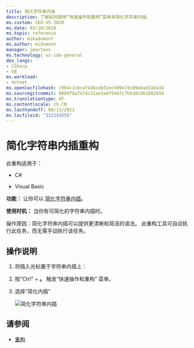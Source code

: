```yaml
---
title: 简化字符串内插
description: 了解如何使用“快速操作和重构”菜单来简化字符串内插。
ms.custom: SEO-VS-2020
ms.date: 03/10/2020
ms.topic: reference
author: mikadumont
ms.author: midumont
manager: jmartens
ms.technology: vs-ide-general
dev_langs:
- CSharp
- VB
ms.workload:
- dotnet
ms.openlocfilehash: c9b4c1c6caf43bcdb51ecb09e7dc09ebad3ab1d4
ms.sourcegitcommit: 68897da7d74c31ae1ebf5d47c7b5ddc9b108265b
ms.translationtype: HT
ms.contentlocale: zh-CN
ms.lasthandoff: 08/13/2021
ms.locfileid: "122143555"
---
```

# <a name="simplify-string-interpolation-refactoring"></a>简化字符串内插重构

此重构适用于：

- C#

- Visual Basic

**功能：** 让你可以 [简化字符串内插](/dotnet/csharp/tutorials/string-interpolation)。

**使用时机：** 当你有可简化的字符串内插时。

操作原因：简化字符串内插可以提供更清晰和简洁的语法。 此重构工具可自动执行此任务，而无需手动执行该任务。

## <a name="how-to"></a>操作说明

1. 将插入光标置于字符串内插上：

2. 按“Ctrl”  + **。** 触发“快速操作和重构”  菜单。

3. 选择“简化内插”

    ![简化字符串内插](media/simplify-string-interpolation.png)

## <a name="see-also"></a>请参阅

- [重构](../refactoring-in-visual-studio.md)